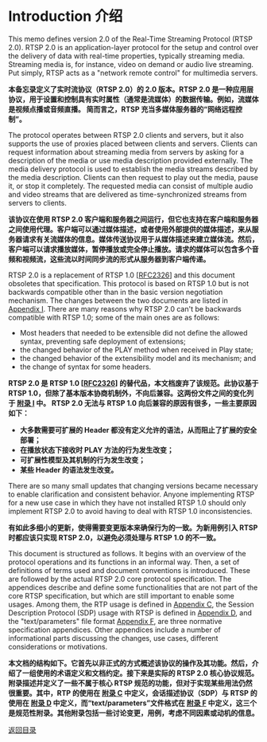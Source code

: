 # Introduction 介绍

This memo defines version 2.0 of the Real-Time Streaming Protocol (RTSP 2.0). RTSP 2.0 is an application-layer protocol for the setup and control over the delivery of data with real-time properties, typically streaming media. Streaming media is, for instance, video on demand or audio live streaming. Put simply, RTSP acts as a "network remote control" for multimedia servers.

**本备忘录定义了实时流协议（RTSP 2.0）的 2.0 版本。RTSP 2.0 是一种应用层协议，用于设置和控制具有实时属性（通常是流媒体）的数据传输。例如，流媒体是视频点播或音频直播。 简而言之，RTSP 充当多媒体服务器的“网络远程控制”。**

The protocol operates between RTSP 2.0 clients and servers, but it also supports the use of proxies placed between clients and servers. Clients can request information about streaming media from servers by asking for a description of the media or use media description provided externally. The media delivery protocol is used to establish the media streams described by the media description. Clients can then request to play out the media, pause it, or stop it completely. The requested media can consist of multiple audio and video streams that are delivered as time-synchronized streams from servers to clients.

**该协议在使用 RTSP 2.0 客户端和服务器之间运行，但它也支持在客户端和服务器之间使用代理。客户端可以通过媒体描述，或者使用外部提供的媒体描述，来从服务器请求有关流媒体的信息。媒体传送协议用于从媒体描述来建立媒体流。然后，客户端可以请求播放媒体，暂停播放或完全停止播放。请求的媒体可以包含多个音频和视频流，这些流以时间同步流的形式从服务器到客户端传递。**

RTSP 2.0 is a replacement of RTSP 1.0 [[RFC2326](https://tools.ietf.org/html/rfc2326)] and this document obsoletes that specification. This protocol is based on RTSP 1.0 but is not backwards compatible other than in the basic version negotiation mechanism. The changes between the two documents are listed in [Appendix I](./AppendixI.md). There are many reasons why RTSP 2.0 can't be backwards compatible with RTSP 1.0; some of the main ones are as follows:
* Most headers that needed to be extensible did not define the allowed syntax, preventing safe deployment of extensions;
* the changed behavior of the PLAY method when received in Play state;
* the changed behavior of the extensibility model and its mechanism; and 
* the change of syntax for some headers.

**RTSP 2.0 是 RTSP 1.0 [[RFC2326](https://tools.ietf.org/html/rfc2326)] 的替代品，本文档废弃了该规范。此协议基于 RTSP 1.0，但除了基本版本协商机制外，不向后兼容。这两份文件之间的变化列于 [附录 I](./AppendixI.md) 中。 RTSP 2.0 无法与 RTSP 1.0 向后兼容的原因有很多，一些主要原因如下：**
* **大多数需要可扩展的 Header 都没有定义允许的语法，从而阻止了扩展的安全部署；**
* **在播放状态下接收时 PLAY 方法的行为发生改变；**
* **可扩展性模型及其机制的行为发生改变；**
* **某些 Header 的语法发生改变。**

There are so many small updates that changing versions became necessary to enable clarification and consistent behavior. Anyone implementing RTSP for a new use case in which they have not installed RTSP 1.0 should only implement RTSP 2.0 to avoid having to deal with RTSP 1.0 inconsistencies.

**有如此多细小的更新，使得需要变更版本来确保行为的一致。为新用例引入 RTSP 时都应该只实现 RTSP 2.0，以避免必须处理与 RTSP 1.0 的不一致。**

This document is structured as follows. It begins with an overview of the protocol operations and its functions in an informal way. Then, a set of definitions of terms used and document conventions is introduced. These are followed by the actual RTSP 2.0 core protocol specification. The appendices describe and define some functionalities that are not part of the core RTSP specification, but which are still important to enable some usages. Among them, the RTP usage is defined in [Appendix C](./AppendixC.md), the Session Description Protocol (SDP) usage with RTSP is defined in [Appendix D](./AppendixD.md), and the "text/parameters" file format [Appendix F](./AppendixF.md), are three normative specification appendices. Other appendices include a number of informational parts discussing the changes, use cases, different considerations or motivations.

**本文档的结构如下。它首先以非正式的方式概述该协议的操作及其功能。然后，介绍了一组使用的术语定义和文档约定。接下来是实际的 RTSP 2.0 核心协议规范。附录描述并定义了一些不属于核心 RTSP 规范的功能，但对于实现某些用法仍然很重要。其中，RTP 的使用在 [附录 C](./AppendixC.md) 中定义，会话描述协议（SDP）与 RTSP 的使用在 [附录 D](./AppendixD.md) 中定义，而“text/parameters”文件格式在 [附录 F](./AppendixF.md) 中定义，这三个是规范性附录。其他附录包括一些讨论变更，用例，考虑不同因素或动机的信息。**

[返回目录](./README.md#table-of-contents-目录)
